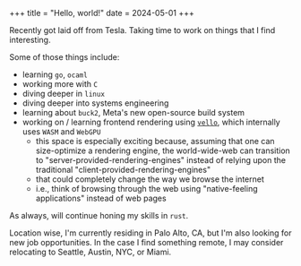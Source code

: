 +++
title = "Hello, world!"
date = 2024-05-01
+++

Recently got laid off from Tesla.
Taking time to work on things that I find interesting.

Some of those things include:
- learning `go`, `ocaml`
- working more with `C`
- diving deeper in `linux`
- diving deeper into systems engineering
- learning about `buck2`, Meta's new open-source build system
- working on / learning frontend rendering using [`vello`](https://github.com/linebender/vello), which internally uses `WASM` and `WebGPU`
  - this space is especially exciting because, assuming that one can size-optimize a rendering engine, the world-wide-web can transition to "server-provided-rendering-engines" instead of relying upon the traditional "client-provided-rendering-engines"
  - that could completely change the way we browse the internet
  - i.e., think of browsing through the web using "native-feeling applications" instead of web pages

As always, will continue honing my skills in `rust`.

Location wise, I'm currently residing in Palo Alto, CA, but I'm also looking for new job opportunities.
In the case I find something remote, I may consider relocating to Seattle, Austin, NYC, or Miami.
